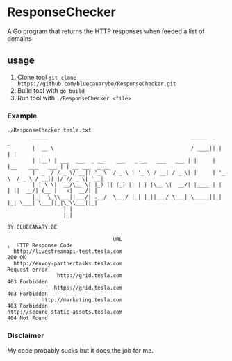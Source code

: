 # ResponseChecker
A Go program that returns the HTTP responses when feeded a list of domains

## usage

1. Clone tool `git clone https://github.com/bluecanarybe/ResponseChecker.git`
2. Build tool with `go build`
3. Run tool with `./ResponseChecker <file>`

### Example

```
./ResponseChecker tesla.txt
		_____                                              _____  _                  _
		|  __ \                                            / ____|| |                | |
		| |__) | ___  ___  _ __    ___   _ __   ___   ___ | |     | |__    ___   ___ | | __ ___  _ __
		|  _  / / _ \/ __|| '_ \  / _ \ | '_ \ / __| / _ \| |     | '_ \  / _ \ / __|| |/ // _ \| '__|
		| | \ \|  __/\__ \| |_) || (_) || | | |\__ \|  __/| |____ | | | ||  __/| (__ |   <|  __/| |
		|_|  \_\\___||___/| .__/  \___/ |_| |_||___/ \___| \_____||_| |_| \___| \___||_|\_\\___||_|
				  | |
				  |_|

BY BLUECANARY.BE

                                  URL                                         ,  HTTP Response Code
  http://livestreamapi-test.tesla.com                                                        200 OK
  http://envoy-partnertasks.tesla.com                                                 Request error
                http://grid.tesla.com                                                 403 Forbidden
               https://grid.tesla.com                                                 403 Forbidden
           http://marketing.tesla.com                                                 403 Forbidden
http://secure-static-assets.tesla.com                                                 404 Not Found
```                                  
### Disclaimer
My code probably sucks but it does the job for me. 
